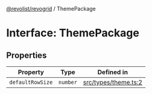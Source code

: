 [@revolist/revogrid](README.md) / ThemePackage

# Interface: ThemePackage

## Properties

| Property | Type | Defined in |
| ------ | ------ | ------ |
| `defaultRowSize` | `number` | [src/types/theme.ts:2](https://github.com/revolist/revogrid/blob/cef5db5acf21deb63962d633ec5e3d088dfc6c5b/src/types/theme.ts#L2) |

